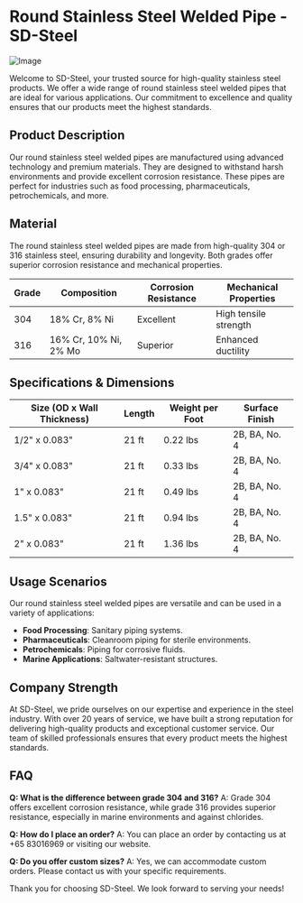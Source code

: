 # Round Stainless Steel Welded Pipe - SD-Steel

![Image](https://github.com/user-attachments/assets/2567258e-e124-4816-932d-1809bd27ef0b)

Welcome to SD-Steel, your trusted source for high-quality stainless steel products. We offer a wide range of round stainless steel welded pipes that are ideal for various applications. Our commitment to excellence and quality ensures that our products meet the highest standards.

## Product Description

Our round stainless steel welded pipes are manufactured using advanced technology and premium materials. They are designed to withstand harsh environments and provide excellent corrosion resistance. These pipes are perfect for industries such as food processing, pharmaceuticals, petrochemicals, and more.

## Material

The round stainless steel welded pipes are made from high-quality 304 or 316 stainless steel, ensuring durability and longevity. Both grades offer superior corrosion resistance and mechanical properties.

| Grade | Composition | Corrosion Resistance | Mechanical Properties |
|-------|-------------|----------------------|-----------------------|
| 304   | 18% Cr, 8% Ni | Excellent            | High tensile strength  |
| 316   | 16% Cr, 10% Ni, 2% Mo | Superior | Enhanced ductility |

## Specifications & Dimensions

| Size (OD x Wall Thickness) | Length | Weight per Foot | Surface Finish |
|----------------------------|--------|-----------------|----------------|
| 1/2" x 0.083"              | 21 ft  | 0.22 lbs        | 2B, BA, No. 4 |
| 3/4" x 0.083"              | 21 ft  | 0.33 lbs        | 2B, BA, No. 4 |
| 1" x 0.083"                | 21 ft  | 0.49 lbs        | 2B, BA, No. 4 |
| 1.5" x 0.083"              | 21 ft  | 0.94 lbs        | 2B, BA, No. 4 |
| 2" x 0.083"                | 21 ft  | 1.36 lbs        | 2B, BA, No. 4 |

## Usage Scenarios

Our round stainless steel welded pipes are versatile and can be used in a variety of applications:
- **Food Processing**: Sanitary piping systems.
- **Pharmaceuticals**: Cleanroom piping for sterile environments.
- **Petrochemicals**: Piping for corrosive fluids.
- **Marine Applications**: Saltwater-resistant structures.

## Company Strength

At SD-Steel, we pride ourselves on our expertise and experience in the steel industry. With over 20 years of service, we have built a strong reputation for delivering high-quality products and exceptional customer service. Our team of skilled professionals ensures that every product meets the highest standards.

## FAQ

**Q: What is the difference between grade 304 and 316?**
A: Grade 304 offers excellent corrosion resistance, while grade 316 provides superior resistance, especially in marine environments and against chlorides.

**Q: How do I place an order?**
A: You can place an order by contacting us at +65 83016969 or visiting our website.

**Q: Do you offer custom sizes?**
A: Yes, we can accommodate custom orders. Please contact us with your specific requirements.

Thank you for choosing SD-Steel. We look forward to serving your needs!